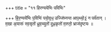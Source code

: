 +++
title = "११ हिरण्ययेभिः पविभिः"

+++
हि॒र॒ण्यये॑भिः प॒विभिः॑ पयो॒वृध॒ उज्जि॑घ्नन्त आप॒थ्यो॒३॒॑ न पर्व॑तान् ।  
म॒खा अ॒यासः॑ स्व॒सृतो॑ ध्रुव॒च्युतो॑ दुध्र॒कृतो॑ म॒रुतो॒ भ्राज॑दृष्टयः ॥